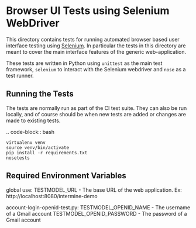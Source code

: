 Browser UI Tests using Selenium WebDriver
==================================================

This directory contains tests for running automated browser based user interface
testing using [Selenium](http://docs.seleniumhq.org/). In particular the tests
in this directory are meant to cover the main interface features of the generic
web-application.

These tests are written in Python using `unittest` as the main test framework,
`selenium` to interact with the Selenium webdriver and `nose` as a test runner.

Running the Tests
---------------------

The tests are normally run as part of the CI test suite. They can also be run
locally, and of course should be when new tests are added or changes are made to
existing tests.

.. code-block:: bash
    
    virtualenv venv
    source venv/bin/activate
    pip install -r requirements.txt
    nosetests

Required Environment Variables
---------------------

global use:
TESTMODEL_URL - The base URL of the web application. Ex: http://localhost:8080/intermine-demo

account-login-openid-test.py:
TESTMODEL_OPENID_NAME - The username of a Gmail account
TESTMODEL_OPENID_PASSWORD - The password of a Gmail account